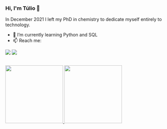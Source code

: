 ### Hi, I'm Túlio 👋

In December 2021 I left my PhD in chemistry to dedicate myself entirely to technology.

- 🌱 I’m currently learning Python and SQL
- 📫 Reach me: 
<div>
  <a href = "mailto:tuliobegena@gmail.com"><img src="https://img.shields.io/badge/Gmail-D14836?style=for-the-badge&logo=gmail&logoColor=white" target="_blank"></a>
  <a href="https://www.linkedin.com/in/tuliobegena/" target="_blank"><img src="https://img.shields.io/badge/-LinkedIn-%230077B5?style=for-the-badge&logo=linkedin&logoColor=white" target="_blank"></a> 
  
  ##

<div align="left">
  <a href="https://github.com/tuliobgn">
  <img height="180em" src="https://github-readme-stats.vercel.app/api?username=tuliobgn&show_icons=true&theme=algolia&include_all_commits=true&count_private=true"/>
  <img height="180em" src="https://github-readme-stats.vercel.app/api/top-langs/?username=tuliobgn&layout=compact&langs_count=7&theme=algolia"/>
</div>
